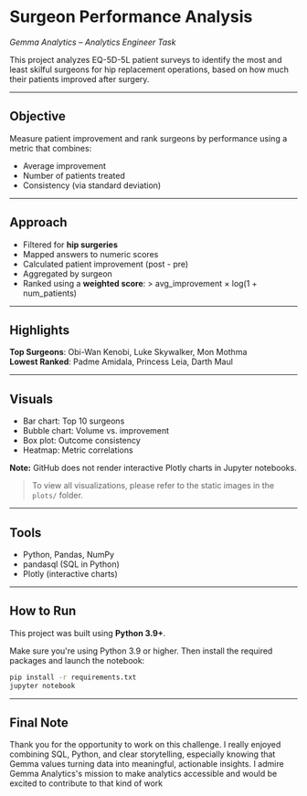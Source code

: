 # Surgeon Performance Analysis  

*Gemma Analytics – Analytics Engineer Task*

This project analyzes EQ-5D-5L patient surveys to identify the most and least skilful surgeons for hip replacement operations, based on how much their patients improved after surgery.

---

## Objective

Measure patient improvement and rank surgeons by performance using a metric that combines:
- Average improvement
- Number of patients treated
- Consistency (via standard deviation)

---

## Approach

- Filtered for **hip surgeries**
- Mapped answers to numeric scores
- Calculated patient improvement (post - pre)
- Aggregated by surgeon
- Ranked using a **weighted score**:
      > avg_improvement × log(1 + num_patients)

---

## Highlights

**Top Surgeons**: Obi-Wan Kenobi, Luke Skywalker, Mon Mothma  
**Lowest Ranked**: Padme Amidala, Princess Leia, Darth Maul

---

## Visuals

- Bar chart: Top 10 surgeons  
- Bubble chart: Volume vs. improvement  
- Box plot: Outcome consistency  
- Heatmap: Metric correlations


**Note:** GitHub does not render interactive Plotly charts in Jupyter notebooks.  
> To view all visualizations, please refer to the static images in the `plots/` folder. 
---

## Tools

- Python, Pandas, NumPy  
- pandasql (SQL in Python)  
- Plotly (interactive charts)

---

##  How to Run

This project was built using **Python 3.9+**.

Make sure you're using Python 3.9 or higher. Then install the required packages and launch the notebook:

 ```bash
pip install -r requirements.txt
jupyter notebook
 ```
---

##  Final Note

Thank you for the opportunity to work on this challenge. I really enjoyed combining SQL, Python, and clear storytelling, especially knowing that Gemma values turning data into meaningful, actionable insights. I admire Gemma Analytics's mission to make analytics accessible and would be excited to contribute to that kind of work


